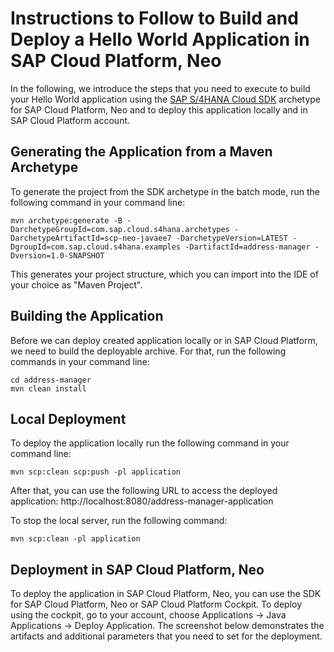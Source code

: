 # Instructions to Follow to Build and Deploy a Hello World Application in SAP Cloud Platform, Neo
In the following, we introduce the steps that you need to execute to build your Hello World application using the [SAP S/4HANA Cloud SDK](https://www.sap.com/developer/topics/s4hana-cloud-sdk.html) archetype for SAP Cloud Platform, Neo and to deploy this application locally and in SAP Cloud Platform account.

## Generating the Application from a Maven Archetype
To generate the project from the SDK archetype in the batch mode, run the following command in your command line:
```
mvn archetype:generate -B -DarchetypeGroupId=com.sap.cloud.s4hana.archetypes -DarchetypeArtifactId=scp-neo-javaee7 -DarchetypeVersion=LATEST -DgroupId=com.sap.cloud.s4hana.examples -DartifactId=address-manager -Dversion=1.0-SNAPSHOT
```
This generates your project structure, which you can import into the IDE of your choice as "Maven Project".

## Building the Application
Before we can deploy created application locally or in SAP Cloud Platform, we need to build the deployable archive. For that, run the following commands in your command line:
```
cd address-manager
mvn clean install
```

## Local Deployment
To deploy the application locally run the following command in your command line:
```
mvn scp:clean scp:push -pl application
```
After that, you can use the following URL to access the deployed application:
http://localhost:8080/address-manager-application

To stop the local server, run the following command:
```
mvn scp:clean -pl application
```

## Deployment in SAP Cloud Platform, Neo
To deploy the application in SAP Cloud Platform, Neo, you can use the SDK for SAP Cloud Platform, Neo or SAP Cloud Platform Cockpit. 
To deploy using the cockpit, go to your account, choose Applications -> Java Applications -> Deploy Application. The screenshot below demonstrates the artifacts and additional parameters that you need to set for the deployment.
